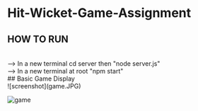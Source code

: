 ﻿# Hit-Wicket-Game-Assignment
## HOW TO RUN
<br>
--> In a new terminal cd server then "node server.js"
<br>
--> In a new terminal at root "npm start"
<br>
## Basic Game Display
<br>
![screenshot](game.JPG)

![game](https://github.com/user-attachments/assets/6b146439-8ec7-48e9-9be2-e7d2533de5b5)

